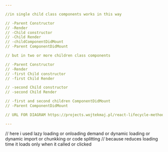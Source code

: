 ```yaml
---

//in single child class components works in this way

// -Parent Constructor
// -Render
// -Child constructor
// -Child Render
// -childComponentDidMount
// -Parent ComponentDidMount

// but in two or more children class components

// -Parent Constructor
// -Render
// -first Child constructor
// -first Child Render

// -second Child constructor
// -second Child Render

// -first and second children ComponentDidMount
// -Parent ComponentDidMount

// URL FOR DIAGRAM https://projects.wojtekmaj.pl/react-lifecycle-methods-diagram/

---
```


// here i used lazy loading or onloading demand or dynamic loading or dynamic import or chunkking or code splitting
// because reduces loading time it loads only when it called or clicked

